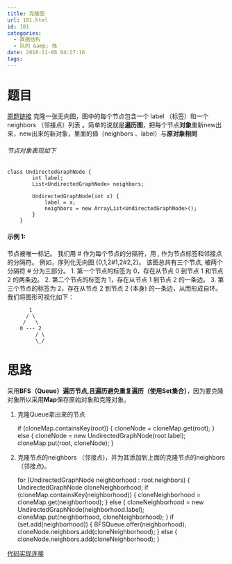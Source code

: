 ```yaml
---
title: 克隆图
url: 101.html
id: 101
categories:
  - 数据结构
  - 队列 &amp; 栈
date: 2018-11-08 04:27:16
tags:
---
```


题目
==

[原题链接](https://leetcode-cn.com/explore/learn/card/queue-stack/219/stack-and-dfs/884/ "原题链接") 克隆一张无向图，图中的每个节点包含一个 label （标签）和一个 neighbors （邻接点）列表 。简单的说就是**遍历图**，把每个节点**对象**重新new出来，new出来的新对象，里面的值（neighbors 、label）与**原对象相同**

###### 节点对象表现如下

    class UndirectedGraphNode {
            int label;
            List<UndirectedGraphNode> neighbors;
    
            UndirectedGraphNode(int x) {
                label = x;
                neighbors = new ArrayList<UndirectedGraphNode>();
            }
        }
    

#### 示例 1:

节点被唯一标记。 我们用 # 作为每个节点的分隔符，用 , 作为节点标签和邻接点的分隔符。 例如，序列化无向图 {0,1,2#1,2#2,2}。 该图总共有三个节点, 被两个分隔符 # 分为三部分。 1. 第一个节点的标签为 0，存在从节点 0 到节点 1 和节点 2 的两条边。 2. 第二个节点的标签为 1，存在从节点 1 到节点 2 的一条边。 3. 第三个节点的标签为 2，存在从节点 2 到节点 2 (本身) 的一条边，从而形成自环。 我们将图形可视化如下：

           1
          / \
         /   \
        0 --- 2
             / \
             \_/
    

思路
==

采用**BFS（Queue）**遍历节点,且遍历避免**重复遍历（使用Set集合）**，因为要克隆对象所以采用**Map**保存原始对象和克隆对象。

1.  克隆Queue拿出来的节点

    if (cloneMap.containsKey(root)) {
            cloneNode = cloneMap.get(root);
            } else {
            cloneNode = new UndirectedGraphNode(root.label);
            cloneMap.put(root, cloneNode);
    }
    

2.  克隆节点的neighbors （邻接点)，并为其添加到上面的克隆节点的neighbors （邻接点)。

     for (UndirectedGraphNode neighborhood : root.neighbors) {
                    UndirectedGraphNode cloneNeighborhood;
                    if (cloneMap.containsKey(neighborhood)) {
                        cloneNeighborhood = cloneMap.get(neighborhood);
                    } else {
                        cloneNeighborhood = new UndirectedGraphNode(neighborhood.label);
                        cloneMap.put(neighborhood, cloneNeighborhood);
                    }
                    if (set.add(neighborhood)) {
                        BFSQueue.offer(neighborhood);
                        cloneNode.neighbors.add(cloneNeighborhood);
                    } else {
                        cloneNode.neighbors.add(cloneNeighborhood);
    }
    

[代码实现连接](https://github.com/liaohengrui/CodeDesign/blob/master/LeetCode/Queue%26Stack/stack/CloneGraph.java "代码实现连接")